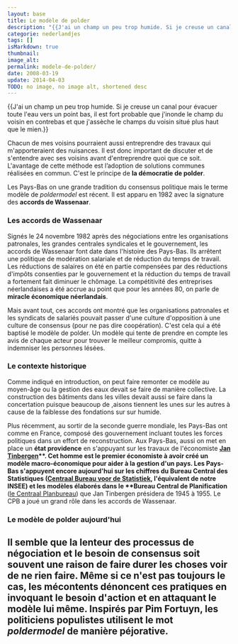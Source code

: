 ```yaml
---
layout: base
title: Le modèle de polder
description: "{{J'ai un champ un peu trop humide. Si je creuse un canal pour évacuer toute l'eau vers un point bas, il est fort probable que j'inonde le champ du voisin en c"
categorie: nederlandjes
tags: []
isMarkdown: true
thumbnail: 
image_alt: 
permalink: modele-de-polder/
date: 2008-03-19
update: 2014-04-03
TODO: no image, no image alt, shortened desc
---
```


{{J'ai un champ un peu trop humide. Si je creuse un canal pour évacuer toute l'eau vers un point bas, il est fort probable que j'inonde le champ du voisin en contrebas et que j'assèche le champs du voisin situé plus haut que le mien.}} 

Chacun de mes voisins pourraient aussi entreprendre
des travaux qui m'apporteraient des nuisances. Il est donc important de
discuter et de s'entendre avec ses voisins avant d'entreprendre quoi que
ce soit. L'avantage de cette méthode est l’adoption de solutions communes réalisées en commun. C'est le principe de **la démocratie de polder**.

Les Pays-Bas on une grande tradition du consensus politique mais le
terme modèle de *poldermodel* est récent. Il est apparu en 1982 avec la
signature des **accords de Wassenaar**.

### Les accords de Wassenaar

Signés le 24 novembre 1982 après des négociations entre les
organisations patronales, les grandes centrales syndicales et le
gouvernement, les accords de Wassenaar font date dans l'histoire des
Pays-Bas. Ils arrêtent une politique de modération salariale et de
réduction du temps de travail. Les réductions de salaires on été en
partie compensées par des réductions d'impôts consenties
par le gouvernement et la réduction du temps de travail a fortement fait
diminuer le chômage. La compétitivité des entreprises néerlandaises a
été accrue au point que pour les années 80, on parle de **miracle économique néerlandais**.

Mais avant tout, ces accords ont montré que les organisations patronales et les
syndicats de salariés pouvait passer d'une culture d'opposition à une
culture de consensus (pour ne pas dire coopération). C'est cela qui a été baptisé le modèle de polder.
Un modèle qui tente de prendre en compte les avis de chaque acteur pour
trouver le meilleur compromis, quitte à indemniser les personnes lésées.

### Le contexte historique

Comme indiqué en introduction, on peut faire remonter ce modèle au moyen-âge ou la gestion des eaux devait se faire de manière collective. La construction des bâtiments dans les villes devait aussi se faire dans la concertation puisque beaucoup de ,aisons tiennent les unes sur les autres à cause de la faiblesse des fondations sur sur humide.

Plus récemment, au sortir de la seconde guerre mondiale, les Pays-Bas ont comme en
France, composé des gouvernement incluant toutes les forces politiques dans un effort de reconstruction. Aux Pays-Bas, aussi on met en place
un **état providence** en s'appuyant sur les travaux de l'économiste __[Jan Tinbergen](http://fr.wikipedia.org/wiki/Jan_Tinbergen)**. Cet homme est le premier économiste à avoir créé un modèle macro-économique pour aider à la gestion d'un pays. Les Pays-Bas s'appuyent encore aujourd'hui sur les chiffres du **Bureau Central des Statistiques** ([Centraal Bureau voor de Statistiek](http://www.cbs.nl/nl-NL/default.htm), l'équivalent de notre INSEE) et les modèles élaborés dans le **Bureau Central de Planification__ ([le Centraal Planbureau](http://www.cpb.nl/nl/)) que
Jan Tinbergen présidera de 1945 à 1955. Le CPB a joué un grand rôle dans les accords de Wassenaar.

### Le modèle de polder aujourd'hui

Il semble que la lenteur des processus de négociation et le besoin de consensus soit souvent une raison de faire durer les choses voir de ne rien faire. Même si ce n'est pas toujours le cas, les mécontents dénoncent ces pratiques en invoquant le besoin d'action et en attaquant le modèle lui même. Inspirés par Pim Fortuyn, les politiciens populistes utilisent le mot *poldermodel* de manière péjorative.
---